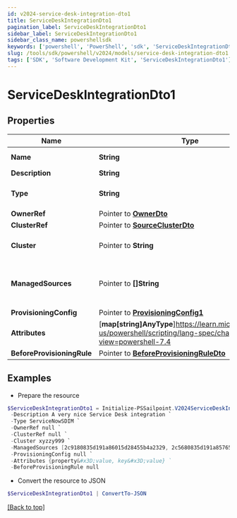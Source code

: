 ```yaml
---
id: v2024-service-desk-integration-dto1
title: ServiceDeskIntegrationDto1
pagination_label: ServiceDeskIntegrationDto1
sidebar_label: ServiceDeskIntegrationDto1
sidebar_class_name: powershellsdk
keywords: ['powershell', 'PowerShell', 'sdk', 'ServiceDeskIntegrationDto1'] 
slug: /tools/sdk/powershell/v2024/models/service-desk-integration-dto1
tags: ['SDK', 'Software Development Kit', 'ServiceDeskIntegrationDto1']
---
```



# ServiceDeskIntegrationDto1

## Properties

Name | Type | Description | Notes
------------ | ------------- | ------------- | -------------
**Name** |  **String** | Service Desk integration's name. The name must be unique. | [required]
**Description** |  **String** | Service Desk integration's description. | [required]
**Type** |  **String** | Service Desk integration types:  - ServiceNowSDIM - ServiceNow  | [required][default to "ServiceNowSDIM"]
**OwnerRef** |  Pointer to [**OwnerDto**](owner-dto) |  | [optional] 
**ClusterRef** |  Pointer to [**SourceClusterDto**](source-cluster-dto) |  | [optional] 
**Cluster** |  Pointer to **String** | Cluster ID for the Service Desk integration (replaced by clusterRef, retained for backward compatibility). | [optional] 
**ManagedSources** |  Pointer to **[]String** | Source IDs for the Service Desk integration (replaced by provisioningConfig.managedSResourceRefs, but retained here for backward compatibility). | [optional] 
**ProvisioningConfig** |  Pointer to [**ProvisioningConfig1**](provisioning-config1) |  | [optional] 
**Attributes** |  [**map[string]AnyType**]https://learn.microsoft.com/en-us/powershell/scripting/lang-spec/chapter-04?view=powershell-7.4 | Service Desk integration's attributes. Validation constraints enforced by the implementation. | [required]
**BeforeProvisioningRule** |  Pointer to [**BeforeProvisioningRuleDto**](before-provisioning-rule-dto) |  | [optional] 

## Examples

- Prepare the resource
```powershell
$ServiceDeskIntegrationDto1 = Initialize-PSSailpoint.V2024ServiceDeskIntegrationDto1  -Name Service Desk Integration Name `
 -Description A very nice Service Desk integration `
 -Type ServiceNowSDIM `
 -OwnerRef null `
 -ClusterRef null `
 -Cluster xyzzy999 `
 -ManagedSources [2c9180835d191a86015d28455b4a2329, 2c5680835d191a85765d28455b4a9823] `
 -ProvisioningConfig null `
 -Attributes {property&#x3D;value, key&#x3D;value} `
 -BeforeProvisioningRule null
```

- Convert the resource to JSON
```powershell
$ServiceDeskIntegrationDto1 | ConvertTo-JSON
```


[[Back to top]](#) 

